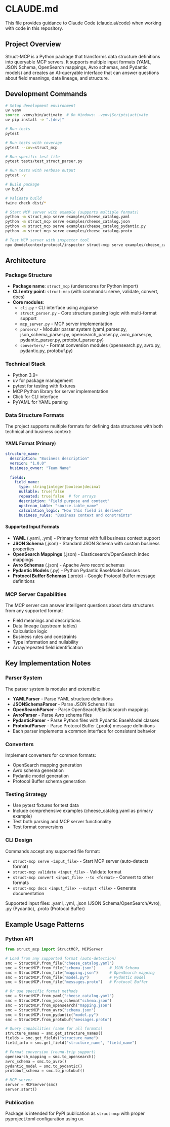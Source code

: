 # CLAUDE.md

This file provides guidance to Claude Code (claude.ai/code) when working with code in this repository.

## Project Overview

Struct-MCP is a Python package that transforms data structure definitions into queryable MCP servers. It supports multiple input formats (YAML, JSON Schema, OpenSearch mappings, Avro schemas, and Pydantic models) and creates an AI-queryable interface that can answer questions about field meanings, data lineage, and structure.

## Development Commands

```bash
# Setup development environment
uv venv
source .venv/bin/activate  # On Windows: .venv\Scripts\activate
uv pip install -e ".[dev]"

# Run tests
pytest

# Run tests with coverage
pytest --cov=struct_mcp

# Run specific test file  
pytest tests/test_struct_parser.py

# Run tests with verbose output
pytest -v

# Build package
uv build

# Validate build
twine check dist/*

# Start MCP server with example (supports multiple formats)
python -m struct_mcp serve examples/cheese_catalog.yaml
python -m struct_mcp serve examples/cheese_catalog.json
python -m struct_mcp serve examples/cheese_catalog_pydantic.py
python -m struct_mcp serve examples/cheese_catalog.proto

# Test MCP server with inspector tool
npx @modelcontextprotocol/inspector struct-mcp serve examples/cheese_catalog.yaml
```

## Architecture

### Package Structure
- **Package name**: `struct_mcp` (underscores for Python import)
- **CLI entry point**: `struct-mcp` (with commands: serve, validate, convert, docs)
- **Core modules**:
  - `cli.py` - CLI interface using argparse
  - `struct_parser.py` - Core structure parsing logic with multi-format support
  - `mcp_server.py` - MCP server implementation
  - `parsers/` - Modular parser system (yaml_parser.py, json_schema_parser.py, opensearch_parser.py, avro_parser.py, pydantic_parser.py, protobuf_parser.py)
  - `converters/` - Format conversion modules (opensearch.py, avro.py, pydantic.py, protobuf.py)

### Technical Stack
- Python 3.9+
- uv for package management
- pytest for testing with fixtures
- MCP Python library for server implementation
- Click for CLI interface
- PyYAML for YAML parsing

### Data Structure Formats
The project supports multiple formats for defining data structures with both technical and business context:

#### YAML Format (Primary)

```yaml
structure_name:
  description: "Business description"
  version: "1.0.0"
  business_owner: "Team Name"
  
  fields:
    field_name:
      type: string|integer|boolean|decimal
      nullable: true|false
      repeated: true|false  # for arrays
      description: "Field purpose and context"
      upstream_table: "source.table_name"
      calculation_logic: "How this field is derived"
      business_rules: "Business context and constraints"
```

#### Supported Input Formats
- **YAML** (.yaml, .yml) - Primary format with full business context support
- **JSON Schema** (.json) - Standard JSON Schema with custom business properties
- **OpenSearch Mappings** (.json) - Elasticsearch/OpenSearch index mappings
- **Avro Schemas** (.json) - Apache Avro record schemas
- **Pydantic Models** (.py) - Python Pydantic BaseModel classes
- **Protocol Buffer Schemas** (.proto) - Google Protocol Buffer message definitions

### MCP Server Capabilities
The MCP server can answer intelligent questions about data structures from any supported format:
- Field meanings and descriptions
- Data lineage (upstream tables)
- Calculation logic
- Business rules and constraints
- Type information and nullability
- Array/repeated field identification

## Key Implementation Notes

### Parser System
The parser system is modular and extensible:
- **YAMLParser** - Parse YAML structure definitions
- **JSONSchemaParser** - Parse JSON Schema files
- **OpenSearchParser** - Parse OpenSearch/Elasticsearch mappings
- **AvroParser** - Parse Avro schema files
- **PydanticParser** - Parse Python files with Pydantic BaseModel classes
- **ProtobufParser** - Parse Protocol Buffer (.proto) message definitions
- Each parser implements a common interface for consistent behavior

### Converters
Implement converters for common formats:
- OpenSearch mapping generation
- Avro schema generation  
- Pydantic model generation
- Protocol Buffer schema generation

### Testing Strategy
- Use pytest fixtures for test data
- Include comprehensive examples (cheese_catalog.yaml as primary example)
- Test both parsing and MCP server functionality
- Test format conversions

### CLI Design
Commands accept any supported file format:
- `struct-mcp serve <input_file>` - Start MCP server (auto-detects format)
- `struct-mcp validate <input_file>` - Validate format
- `struct-mcp convert <input_file> --to <format>` - Convert to other formats
- `struct-mcp docs <input_file> --output <file>` - Generate documentation

Supported input files: .yaml, .yml, .json (JSON Schema/OpenSearch/Avro), .py (Pydantic), .proto (Protocol Buffer)

## Example Usage Patterns

### Python API
```python
from struct_mcp import StructMCP, MCPServer

# Load from any supported format (auto-detection)
smc = StructMCP.from_file("cheese_catalog.yaml")
smc = StructMCP.from_file("schema.json")      # JSON Schema
smc = StructMCP.from_file("mapping.json")     # OpenSearch mapping
smc = StructMCP.from_file("model.py")         # Pydantic model
smc = StructMCP.from_file("messages.proto")   # Protocol Buffer

# Or use specific format methods
smc = StructMCP.from_yaml("cheese_catalog.yaml")
smc = StructMCP.from_json_schema("schema.json")
smc = StructMCP.from_opensearch("mapping.json")
smc = StructMCP.from_avro("schema.json")
smc = StructMCP.from_pydantic("model.py")
smc = StructMCP.from_protobuf("messages.proto")

# Query capabilities (same for all formats)
structure_names = smc.get_structure_names()
fields = smc.get_fields("structure_name")
field_info = smc.get_field("structure_name", "field_name")

# Format conversion (round-trip support)
opensearch_mapping = smc.to_opensearch()
avro_schema = smc.to_avro()
pydantic_model = smc.to_pydantic()
protobuf_schema = smc.to_protobuf()

# MCP server
server = MCPServer(smc)
server.start()
```

### Publication
Package is intended for PyPI publication as `struct-mcp` with proper pyproject.toml configuration using uv.

